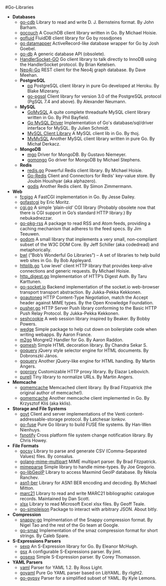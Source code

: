 #Go-Libraries

+ **Databases**
    + [go-cdb](https://github.com/jbarham/go-cdb) Library to read and write D. J. Bernsteins format. By John Barham.
    + [gocouch](http://github.com/hoisie/gocouch) A CouchDB client library written in Go. By Michael Hoisie.
    + [gofluid](http://code.google.com/p/gofluid/) FluidDB client library for Go by rossdjones
    + [go datamapper](http://github.com/yyyc514/go_datamapper) ActiveRecord-like database wrapper for Go by Josh Goebel.
    + [go-db](http://github.com/phf/go-db) A generic database API (obsolete).
    + [HandlerSocket-GO](https://github.com/bketelsen/handlersocket-go) Go client library to talk directly to InnoDB using the HandlerSocket protocol. By Brian Ketelsen.
    + [Neo4j-Go](https://github.com/davemeehan/Neo4j-GO) REST client for the Neo4j graph database. By Dave Meehan.
  + **PostgreSQL**
      + [pq](https://github.com/bmizerany/pq) PostgreSQL client library in pure Go developed at Heroku. By Blake Mizerany.
      + [go-pgsql](http://github.com/lxn/go-pgsql) Client library for version 3.0 of the PostgreSQL protocol (PgSQL 7.4 and above). By Alexander Neumann.
  + **MySQL** 
      + [GoMySQL](http://github.com/Philio/GoMySQL) A quite complete threadsafe MySQL client library written in Go. By Phil Bayfield.
      + [Go MySQL Driver](http://code.google.com/p/go-mysql-driver/) Implementation of Go's database/sql/driver interface for MySQL. By Julien Schmidt.
      + [MySQL Client Library](http://github.com/thoj/Go-MySQL-Client-Library) A MySQL client lib in Go. By thoj.
      + [MyMySQL](https://github.com/ziutek/mymysql) Another MySQL client library written in pure Go. By Michał Derkacz.
  + **MongoDB**
      + [mgo](http://labix.org/mgo) Driver for MongoDB. By Gustavo Niemeyer.
      + [gomongo](http://github.com/mikejs/gomongo) Go driver for MongoDB by Michael Stephens.
  + **Redis**
      + [redis.go](https://github.com/hoisie/redis.go) Powerful Redis client library. By Michael Hoisie.
      + [Go-Redis](http://github.com/alphazero/Go-Redis) Client and Connectors for Redis' key-value store. By Joubin Houshyar (aka alphazero).
      + [godis](https://github.com/simonz05/godis) Another Redis client. By Simon Zimmermann.
+ **Web**
    + [fcgigo](http://github.com/jldailey/fcgigo) A FastCGI implementation in Go. By Jesse Dailey.
    + [gofastcgi](https://launchpad.net/~ericmoritz/+junk/gofastcgi) by Eric Moritz.
    + [cgi.go](hhttps://github.com/nebukadnezzar/cgi.go) A simple ‘plain-old’ CGI library (Probably obsolete now that there is CGI support in Go’s standard HTTP library.) By nebukadnezzar.
    + [go-pkg-rss](http://github.com/jteeuwen/go-pkg-rss) A package to read RSS and Atom feeds, providing a caching mechanism that adheres to the feed specs. By Jim Teeuwen.
    + [godom](http://code.google.com/p/godom/) A small library that implements a very small, non-compliant subset of the W3C DOM Core. By Jeff Schiller (aka codedread) and metaphorically.
    + [bwl](http://github.com/bobappleyard/bwl) (“Bob’s Wonderful Go Libraries”) – A set of libraries to help build web sites in Go. By Bob Appleyard.
    + [httplib.go](http://github.com/hoisie/httplib.go) ‘Low level’ client HTTP library that provides keep-alive connections and generic requests. By Michael Hoisie.
    + [http_digest.go](https://bitbucket.org/taruti/http_digest.go/wiki/Home) Implementation of HTTP’s Digest Auth. By Taru Karttunen.
    + [go-socket.io](https://github.com/madari/go-socket.io) Backend implementation of the socket.io web-browser transport transport abstraction. By Jukka-Pekka Kekkonen.
    + [goautoneg](https://bitbucket.org/ww/goautoneg) HTTP Content-Type Negotiation, match the Accept header against MIME types. By the Open Knowledge Foundation.
    + [pusher.go](http://gopkgdoc.appspot.com/pkg/github.com/madari/pusher.go) HTTP Server Push library conforming to the Basic HTTP Push Relay Protocol. By Jukka-Pekka Kekkonen.
    + [seshcookie](https://github.com/bpowers/seshcookie) A web session library inspired by Beaker. By Bobby Powers.
    + [wedge](https://github.com/AeroNotix/wedge) Simple package to help cut down on boilerplate code when writing webapps. By Aaron France.
    + [m2go](https://github.com/araddon/m2go) Mongrel2 Handler for Go. By Aaron Raddon.
    + [gomesh](https://github.com/tuxychandru/gomesh) Simple HTML decoration library. By Chandra Sekar S.
    + [goquery](https://github.com/opesun/goquery) jQuery style selector engine for HTML documents. By Dobronszki János.
    + [goquery](https://github.com/PuerkitoBio/goquery) Another jQuery-like engine for HTML handling. By Martin Angers.
    + [goproxy](https://github.com/elazarl/goproxy) Customizable HTTP proxy library. By Elazar Leibovich.
    + [purell](https://github.com/PuerkitoBio/purell) Tiny library to normalize URLs. By Martin Angers.
+ **Memcache**
    + [gomemcache](https://github.com/bradfitz/gomemcache/) Memcached client library. By Brad Fitzpatrick (the original author of memcache!).
    + [gomemcache](http://github.com/kklis/gomemcache) Another memcache client implemented in Go. By Krzysztof Kliś (aka kklis).
+ **Storage and File Systems**
    + [govt](http://code.google.com/p/govt/) Client and server implementations of the Venti content-addressable-storage protocol. By Latchesar Ionkov.
    + [go-fuse](https://github.com/hanwen/go-fuse) Pure Go library to build FUSE file systems. By Han-Wen Nienhuys.
    + [fsnotify](https://github.com/howeyc/fsnotify/) Cross platform file system change notification library. By Chris Howey.
+ **File Formats**
    + [gocsv](http://code.google.com/p/gocsv/) Library to parse and generate CSV (Comma-Separated Values) files. By consalus.
    + [golang-mime-multipart](http://github.com/bradfitz/golang-mime-multipart) MIME multipart parser. By Brad Fitzpatrick.
    + [mimeparse](http://code.google.com/p/mimeparse/) Simple library to handle mime-types. By Joe Gregorio.
    + [go-libGeoIP](https://github.com/nranchev/go-libGeoIP) Library to access Maxmind GeoIP database. By Nikola Ranchev.
    + [asn1-ber](https://github.com/mmitton/asn1-ber) Library for ASN1 BER encoding and decoding. By Michael Mitton.
    + [marc21](https://gitorious.org/marc21-go/marc21) Library to read and write MARC21 bibliographic catalogue records. Maintained by Dan Scott.
    + [xlsx](https://github.com/tealeg/xlsx) Library to read Microsoft Excel xlsx files. By Geoff Teale.
    + [go-simplejson](https://github.com/bitly/go-simplejson) Package to interact with arbitrary JSON. About bitly.
+ **Compression**
    + [snappy-go](http://code.google.com/p/snappy-go/) Implmentation of the Snappy compression format. By Nigel Tao and the rest of the Go team at Google.
    + [go-smaz](https://github.com/cespare/go-smaz) Implementation of the smaz compression format for short strings. By Caleb Spare.
+ **S-Expressions Parsers**
    + [sexp](https://github.com/feyeleanor/sexp) An S-Expression library for Go. By Eleanor McHugh.
    + [gsx](https://github.com/jteeuwen/gsx) A configurable S-Expressions parser. By jimt.
    + [gosexp](https://github.com/cthom06/gosexp) Simple S-Expression parser. By Corey Thomasson.
+ **YAML Parsers**
    + [yaml](https://bitbucket.org/zombiezen/yaml) Parser for YAML 1.2. By Ross Light.
    + [goyaml](http://code.google.com/p/goyaml/) Pure Go YAML parser based on LibYAML. By rlight2.
    + [go-gypsy](https://github.com/kylelemons/go-gypsy) Parser for a simplified subset of YAML. By Kyle Lemons.
